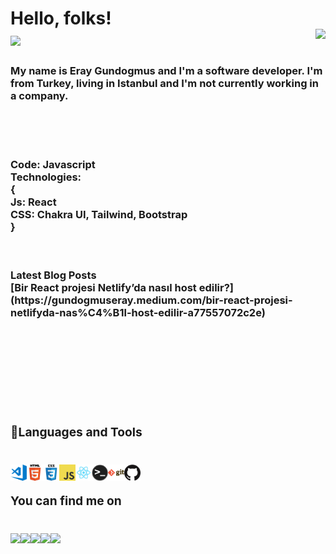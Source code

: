# Hello, folks! <br> <img src="https://raw.githubusercontent.com/MartinHeinz/MartinHeinz/master/wave.gif" width="30px"> <img align='right' src="https://github-readme-stats.vercel.app/api?username=eraygundogmus&show_icons=true&theme=greywhite">
<h3> My name is Eray Gundogmus and I'm a software developer. I'm from Turkey, living in Istanbul and I'm not currently working in a company. </h3>  <br> <br> <br>


<h3>  Code: Javascript <br>
Technologies: 
     <br>{<br> 
    Js: React<br>
    CSS: Chakra UI, Tailwind, Bootstrap  <br>
    }

</h3>
<br>

<h3> Latest Blog Posts <br>
     [Bir React projesi Netlify’da nasıl host edilir?](https://gundogmuseray.medium.com/bir-react-projesi-netlifyda-nas%C4%B1l-host-edilir-a77557072c2e)</span><h3> 
<br>
<br><br><br><br><br>





<div align='left'>
    <h3>📌Languages and Tools</h3>  <br>
<img align="left" alt="Visual Studio Code" width="26px" src="https://raw.githubusercontent.com/github/explore/80688e429a7d4ef2fca1e82350fe8e3517d3494d/topics/visual-studio-code/visual-studio-code.png" />
<img align="left" alt="HTML5" width="26px" src="https://raw.githubusercontent.com/github/explore/80688e429a7d4ef2fca1e82350fe8e3517d3494d/topics/html/html.png" />
<img align="left" alt="CSS3" width="26px" src="https://raw.githubusercontent.com/github/explore/80688e429a7d4ef2fca1e82350fe8e3517d3494d/topics/css/css.png" />
<img align="left" alt="JavaScript" width="26px" src="https://raw.githubusercontent.com/github/explore/80688e429a7d4ef2fca1e82350fe8e3517d3494d/topics/javascript/javascript.png" />
<img align="left" alt="React" width="26px" src="https://raw.githubusercontent.com/github/explore/80688e429a7d4ef2fca1e82350fe8e3517d3494d/topics/react/react.png" />
<img align="left" alt="Terminal" width="26px" src="https://raw.githubusercontent.com/github/explore/80688e429a7d4ef2fca1e82350fe8e3517d3494d/topics/terminal/terminal.png" />
<img align="left" alt="Git" width="26px" src="https://raw.githubusercontent.com/github/explore/80688e429a7d4ef2fca1e82350fe8e3517d3494d/topics/git/git.png" />
<img align="left" alt="GitHub" width="26px" src="https://raw.githubusercontent.com/github/explore/78df643247d429f6cc873026c0622819ad797942/topics/github/github.png" />
   <br>  <h3> You can find me on </h3>   <br> 
<a href="https://twitter.com/eraygundogmuss/"><img src="https://icons.iconarchive.com/icons/limav/flat-gradient-social/48/Twitter-icon.png"/></a><a href="https://www.linkedin.com/in/eraygundogmus/"><img src="https://icons.iconarchive.com/icons/danleech/simple/48/linkedin-icon.png"/></a><a href="https://www.instagram.com/eraygundogmss/"><img src="https://icons.iconarchive.com/icons/uiconstock/socialmedia/48/Instagram-icon.png"/></a><a href="https://github.com/eraygundogmus"><img src="https://icons.iconarchive.com/icons/limav/flat-gradient-social/48/Github-icon.png"/></a><a href="mailto:gundogmuseray@gmail.com?"><img src="https://icons.iconarchive.com/icons/marcus-roberto/google-play/48/Gmail-icon.png"/></a>
 <br><br></div>
<!--
**eraygundogmus/eraygundogmus** is a ✨ _special_ ✨ repository because its `README.md` (this file) appears on your GitHub profile.

Here are some ideas to get you started:

- 🔭 I’m currently working on ...
- 🌱 I’m currently learning ...
- 👯 I’m looking to collaborate on ...
- 🤔 I’m looking for help with ...
- 💬 Ask me about ...
- 📫 How to reach me: ...
- 😄 Pronouns: ...
- ⚡ Fun fact: ...
-->

